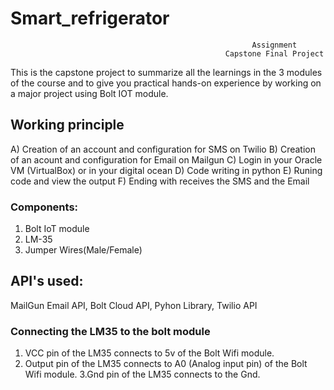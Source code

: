 # Smart_refrigerator


                                                          Assignment 
                                                    Capstone Final Project

This is the capstone project to summarize all the learnings in the 3 modules of the course and to give you practical hands-on experience by working on a major project using Bolt IOT module.


## Working principle

A) Creation of an account and configuration for SMS on Twilio
B) Creation of an acount and configuration for Email on Mailgun
C) Login in your Oracle VM (VirtualBox) or in your digital ocean
D) Code writing in python
E) Runing code and view the output
F) Ending with receives the SMS and the Email 


### Components:
1) Bolt IoT module
2) LM-35
3) Jumper Wires(Male/Female)

## API's used: 
   MailGun Email API, Bolt Cloud API, Pyhon Library, Twilio API

### Connecting the LM35 to the bolt module
1. VCC pin of the LM35 connects to 5v of the Bolt Wifi module.
2. Output pin of the LM35 connects to A0 (Analog input pin) of the Bolt Wifi module.
3.Gnd pin of the LM35 connects to the Gnd.
